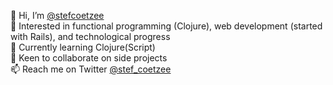 👋 Hi, I’m [@stefcoetzee](https://github.com/stefcoetzee) <br>
👀 Interested in functional programming (Clojure), web development (started with Rails), and technological progress<br>
🌱 Currently learning Clojure(Script)<br>
🤝 Keen to collaborate on side projects<br>
📫 Reach me on Twitter [@stef_coetzee](https://twitter.com/stef_coetzee)<br>

<!---
stefcoetzee/stefcoetzee is a ✨ special ✨ repository because its `README.md` (this file) appears on your GitHub profile.
You can click the Preview link to take a look at your changes.
--->
